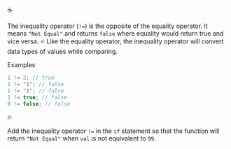 :coffee:

The inequality operator (`!=`) is the opposite of the equality operator. It means `"Not Equal"` and returns `false` where equality would return true and vice versa. :star: Like the equality operator, the inequality operator will convert data types of values while comparing.

Examples

```javascript
1 != 2; // true
1 != "1"; // false
1 != "1"; // false
1 != true; // false
0 != false; // false
```

:fire:

Add the inequality operator `!=` in the `if` statement so that the function will return `"Not Equal"` when `val` is not equivalent to `99`.
